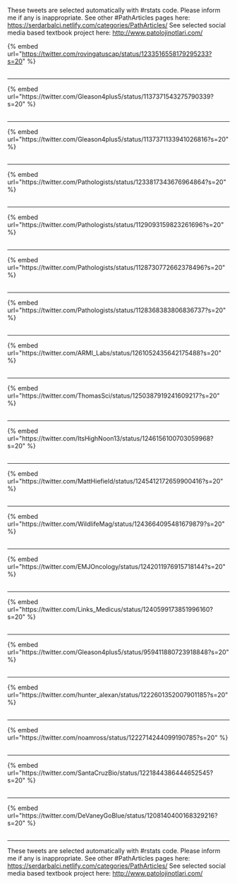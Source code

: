 

These tweets are selected automatically with #rstats code. Please inform me if any is inappropriate.
See other #PathArticles pages here: https://serdarbalci.netlify.com/categories/PathArticles/ 
See selected social media based textbook project here: http://www.patolojinotlari.com/

{% embed url="https://twitter.com/rovingatuscap/status/1233516558179295233?s=20" %}<br>
<br>
<hr>
{% embed url="https://twitter.com/Gleason4plus5/status/1137371543275790339?s=20" %}<br>
<br>
<hr>
{% embed url="https://twitter.com/Gleason4plus5/status/1137371133941026816?s=20" %}<br>
<br>
<hr>
{% embed url="https://twitter.com/Pathologists/status/1233817343676964864?s=20" %}<br>
<br>
<hr>
{% embed url="https://twitter.com/Pathologists/status/1129093159823261696?s=20" %}<br>
<br>
<hr>
{% embed url="https://twitter.com/Pathologists/status/1128730772662378496?s=20" %}<br>
<br>
<hr>
{% embed url="https://twitter.com/Pathologists/status/1128368383806836737?s=20" %}<br>
<br>
<hr>
{% embed url="https://twitter.com/ARMI_Labs/status/1261052435642175488?s=20" %}<br>
<br>
<hr>
{% embed url="https://twitter.com/ThomasSci/status/1250387919241609217?s=20" %}<br>
<br>
<hr>
{% embed url="https://twitter.com/ItsHighNoon13/status/1246156100703059968?s=20" %}<br>
<br>
<hr>
{% embed url="https://twitter.com/MattHiefield/status/1245412172659900416?s=20" %}<br>
<br>
<hr>
{% embed url="https://twitter.com/WildlifeMag/status/1243664095481679879?s=20" %}<br>
<br>
<hr>
{% embed url="https://twitter.com/EMJOncology/status/1242011976915718144?s=20" %}<br>
<br>
<hr>
{% embed url="https://twitter.com/Links_Medicus/status/1240599173851996160?s=20" %}<br>
<br>
<hr>
{% embed url="https://twitter.com/Gleason4plus5/status/959411880723918848?s=20" %}<br>
<br>
<hr>
{% embed url="https://twitter.com/hunter_alexan/status/1222601352007901185?s=20" %}<br>
<br>
<hr>
{% embed url="https://twitter.com/noamross/status/1222714244099190785?s=20" %}<br>
<br>
<hr>
{% embed url="https://twitter.com/SantaCruzBio/status/1221844386444652545?s=20" %}<br>
<br>
<hr>
{% embed url="https://twitter.com/DeVaneyGoBlue/status/1208140400168329216?s=20" %}<br>
<br>
<hr>


These tweets are selected automatically with #rstats code. Please inform me if any is inappropriate.
See other #PathArticles pages here: https://serdarbalci.netlify.com/categories/PathArticles/ 
See selected social media based textbook project here: http://www.patolojinotlari.com/
